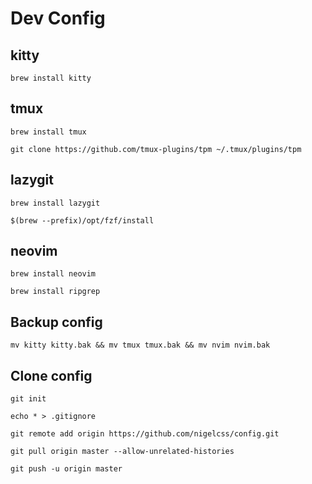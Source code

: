 # Dev Config

## kitty
`brew install kitty`

## tmux
`brew install tmux`

`git clone https://github.com/tmux-plugins/tpm ~/.tmux/plugins/tpm`

## lazygit
`brew install lazygit`

`$(brew --prefix)/opt/fzf/install`

## neovim
`brew install neovim`

`brew install ripgrep`

## Backup config
`mv kitty kitty.bak && mv tmux tmux.bak && mv nvim nvim.bak`

## Clone config
`git init`

`echo * > .gitignore`

`git remote add origin https://github.com/nigelcss/config.git`

`git pull origin master --allow-unrelated-histories`

`git push -u origin master`
